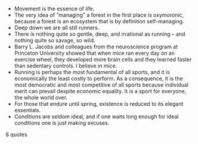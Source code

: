  - Movement is the essence of life.
 - The very idea of “managing” a forest in the first place is oxymoronic, because a forest is an ecosystem that is by definition self-managing.
 - Deep down we are all still runners.
 - There is nothing quite so gentle, deep, and irrational as running – and nothing quite so savage, so wild.
 - Barry L. Jacobs and colleagues from the neuroscience program at Princeton University showed that when mice ran every day on an exercise wheel, they developed more brain cells and they learned faster than sedentary controls. I believe in mice.
 - Running is perhaps the most fundamental of all sports, and it is economically the least costly to perform. As a consequence, it is the most democratic and most competitive of all sports because individual merit can prevail despite economic equality. It is a sport for everyone, the whole world over.
 - For those that endure until spring, existence is reduced to its elegant essentials.
 - Conditions are seldom ideal, and if one waits long enough for ideal conditions one is just making excuses.

8 quotes